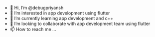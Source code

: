 - 👋 Hi, I’m @debugpriyansh
- 👀 I’m interested in app development using flutter
- 🌱 I’m currently learning app development and c++ 
- 💞️ I’m looking to collaborate with app development team using flutter
- 📫 How to reach me ...

<!---
debugpriyansh/debugpriyansh is a ✨ special ✨ repository because its `README.md` (this file) appears on your GitHub profile.
You can click the Preview link to take a look at your changes.
--->
